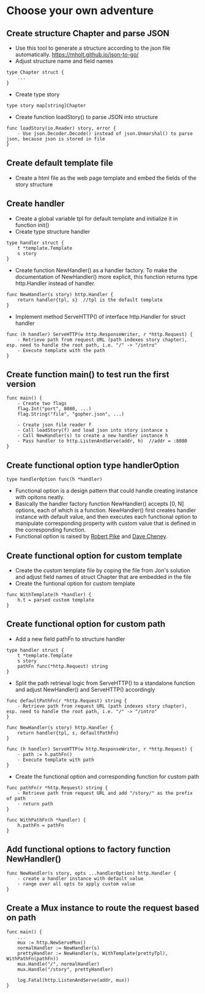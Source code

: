 # Choose your own adventure

## Create structure Chapter and parse JSON
* Use this tool to generate a structure according to the json file automatically. https://mholt.github.io/json-to-go/
* Adjust structure name and field names
```
type Chapter struct {
    ...
}
```
* Create type story
```
type story map[string]Chapter
```
* Create function loadStory() to parse JSON into structure
```
func loadStory(io.Reader) story, error {
    - Use json.Decoder.Decode() instead of json.Unmarshal() to parse json, because json is stored in file 
}
```
## Create default template file
* Create a html file as the web page template and embed the fields of the story structure
## Create handler
* Create a global variable tpl for default template and initialize it in function init()
* Create type structure handler
```
type handler struct {
    t *template.Template
    s story     
}
```
* Create function NewHandler() as a handler factory. To make the documentation of NewHandler() more explicit, this function returns type http.Handler instead of handler.
```
func NewHandler(s story) http.Handler {
    return handler{tpl, s}  //tpl is the default template
}
```
* Implement method ServeHTTP() of interface http.Handler for struct handler
```
func (h handler) ServeHTTP(w http.ResponseWriter, r *http.Request) {
    - Retrieve path from request URL (path indexes story chapter), esp. need to handle the root path, i.e. "/" -> "/intro"
    - Execute template with the path
}
```
## Create function main() to test run the first version
```
func main() {
    - Create two flags
    flag.Int("port", 8080, ...)
    flag.String("file", "gopher.json", ...)

    - Create json file reader f
    - Call loadStory(f) and load json into story isntance s 
    - Call NewHandler(s) to create a new handler instance h
    - Pass handler to http.ListenAndServe(addr, h)  //addr = :8080
}
``` 
## Create functional option type handlerOption 
```
type handlerOption func(h *handler)
```
* Functional option is a design pattern that could handle creating instance with opitons neatly. 
* Basically the handler factory function NewHandler() accepts [0, N] options, each of which is a function. NewHandler() first creates handler instance with default value, and then executes each functional option to manipulate corresponding property with custom value that is defined in the corresponding function. 
* Functional option is raised by [Robert Pike](https://commandcenter.blogspot.com/2014/01/self-referential-functions-and-design.html) and [Dave Cheney](https://dave.cheney.net/2014/10/17/functional-options-for-friendly-apis).
## Create functional option for custom template
* Create the custom template file by coping the file from Jon's solution and adjust field names of struct Chapter that are embedded in the file
* Create the funtional option for custom template
```
func WithTemplate(h *handler) {
    h.t = parsed custom template
}
```
## Create functional option for custom path
* Add a new field pathFn to structure handler
```
type handler struct {
    t *template.Template
    s story
    pathFn func(*http.Request) string 
}
```
* Split the path retrieval logic from ServeHTTP() to a standalone function and adjust NewHandler() and ServeHTTP() accordingly
```
func defaultPathFn(r *http.Request) string {
    - Retrieve path from request URL (path indexes story chapter), esp. need to handle the root path, i.e. "/" -> "/intro"
}

func NewHandler(s story) http.Handler {
    return handler{tpl, s, defaultPathFn}
}

func (h handler) ServeHTTP(w http.ResponseWriter, r *http.Request) {
    - path := h.pathFn()
    - Execute template with path
}
```
* Create the functional option and corresponding function for custom path
```
func pathFn(r *http.Request) string {
    - Retrieve path from request URL and add "/story/" as the prefix of path
    - return path
}

func WithPathFn(h *handler) {
    h.pathFn = pathFn
}
```
## Add functional options to factory function NewHandler()
```
func NewHandler(s story, opts ...handlerOption) http.Handler {
    - create a handler instance with default value
    - range over all opts to apply custom value
}
```
## Create a Mux instance to route the request based on path
```
func main() {
    ...
    mux := http.NewServeMux()
    normalHandler := NewHandler(s)
    prettyHandler := NewHandler(s, WithTemplate(prettyTpl), WithPathFn(pathFn))
    mux.Handle("/", normalHandler)
    mux.Handle("/story", prettyHandler)

    log.Fatal(http.ListenAndServe(addr, mux))
}
```
